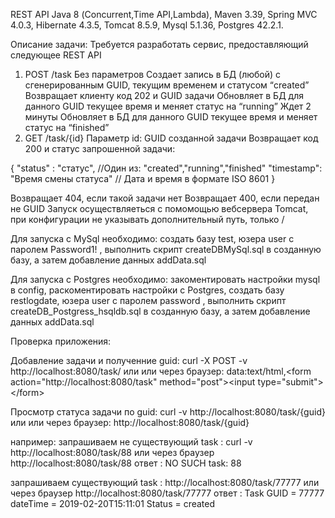 
 REST API
 Java 8 (Сoncurrent,Time API,Lambda),
 Maven 3.39,
 Spring MVC 4.0.3,
 Hibernate 4.3.5,
 Tomcat 8.5.9,
 Mysql 5.1.36,
 Postgres 42.2.1.

Описание задачи:
Требуется разработать сервис, предоставляющий следующее REST API
1. POST /task
Без параметров
Создает запись в БД (любой) c сгенерированным GUID, текущим временем и
статусом “created”
Возвращает клиенту код 202 и GUID задачи 
Обновляет в БД для данного GUID текущее время и меняет статус на “running”
Ждет 2 минуты
Обновляет в БД для данного GUID текущее время и меняет статус на
“finished”
2. GET /task/{id}
Параметр id: GUID созданной задачи
Возвращает код 200 и статус запрошенной задачи:

{
"status" : "статус", //Один из: "created","running","finished"
"timestamp": "Время смены статуса" // Дата и время в формате ISO 8601
}

Возвращает 404, если такой задачи нет
Возвращает 400, если передан не GUID
Запуск осуществляеться с помомощью вебсервера Tomcat, при конфигурации не указывать дополнительный путь, только /

Для запуска с MySql необходимо: создать базу test, юзера user c паролем Password1! , выполнить скрипт createDBMySql.sql в созданную базу, а затем добавление данных addData.sql

Для запуска с Postgres необходимо: закоментировать настройки mysql в config, раскоментировать настройки c Postgres,
создать базу restlogdate, юзера user c паролем password , выполнить скрипт createDB_Postgress_hsqldb.sql в созданную базу, а затем добавление данных addData.sql

Проверка приложения:

Добавление задачи и полученние guid:
curl -X POST -v http://localhost:8080/task/
или или через браузер: 
data:text/html,&lt;form action="http://localhost:8080/task" method="post"&gt;&lt;input type="submit"&gt;&lt;/form&gt;

Просмотр статуса задачи по guid:
curl -v http://localhost:8080/task/{guid}
или или через браузер:
http://localhost:8080/task/{guid}

например: 
запрашиваем не существующий task :
curl -v http://localhost:8080/task/88
или через браузер http://localhost:8080/task/88
ответ : NO SUCH task: 88

запрашиваем существующий task :
http://localhost:8080/task/77777
или через браузер http://localhost:8080/task/77777
ответ : Task GUID = 77777 dateTime = 2019-02-20T15:11:01 Status = created 

